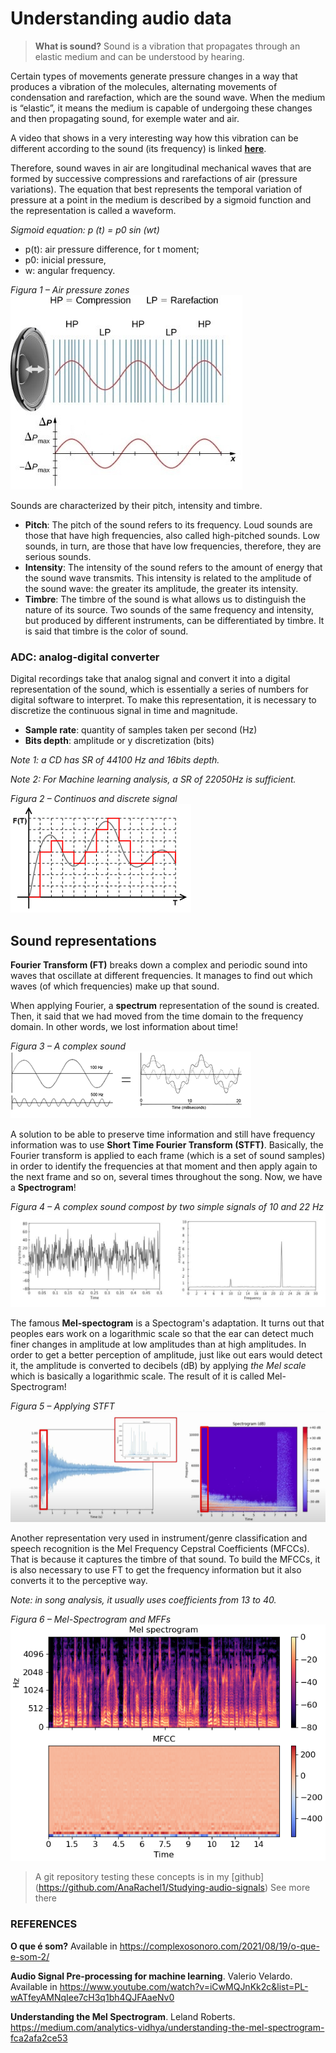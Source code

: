 # **Understanding audio data**

> **What is sound?**
> Sound is a vibration that propagates through an elastic medium and can be understood by hearing. 

Certain types of movements generate pressure changes in a way that produces a vibration of the molecules, alternating movements of condensation and rarefaction, which are the sound wave. When the medium is “elastic”, it means the medium is capable of undergoing these changes and then propagating sound, for exemple water and air.

A video that shows in a very interesting way how this vibration can be different according to the sound (its frequency) is linked **[here](https://www.youtube.com/watch?v=wvJAgrUBF4w)**.

Therefore, sound waves in air are longitudinal mechanical waves that are formed by successive compressions and rarefactions of air (pressure variations). The equation that best represents the temporal variation of pressure at a point in the medium is described by a sigmoid function and the representation is called a waveform.

_Sigmoid equation: p (t) = p0 sin (wt)_

- p(t): air pressure difference, for t moment;  
- p0: inicial pressure,
- w: angular frequency.

*Figura 1 – Air pressure zones* 
<img src="images/audio_basics/fig1_wave.jpg?raw=true"/>
 
Sounds are characterized by their pitch, intensity and timbre.
- **Pitch**: The pitch of the sound refers to its frequency. Loud sounds are those that have high frequencies, also called high-pitched sounds. Low sounds, in turn, are those that have low frequencies, therefore, they are serious sounds.
- **Intensity**: The intensity of the sound refers to the amount of energy that the sound wave transmits. This intensity is related to the amplitude of the sound wave: the greater its amplitude, the greater its intensity.
- **Timbre**: The timbre of the sound is what allows us to distinguish the nature of its source. Two sounds of the same frequency and intensity, but produced by different instruments, can be differentiated by timbre. It is said that timbre is the color of sound.

### ADC: analog-digital converter

Digital recordings take that analog signal and convert it into a digital representation of the sound, which is essentially a series of numbers for digital software to interpret. To make this representation, it is necessary to discretize the continuous signal in time and magnitude.
- **Sample rate**: quantity of samples taken per second (Hz)
- **Bits depth**: amplitude or y discretization (bits)

_Note 1: a CD has SR of 44100 Hz and 16bits depth._

_Note 2: For Machine learning analysis, a SR of 22050Hz is sufficient._

*Figura 2 – Continuos and discrete signal* 
<img src="images/audio_basics/fig2_discretization.png?raw=true"/>

## Sound representations

**Fourier Transform (FT)** breaks down a complex and periodic sound into waves that oscillate at different frequencies. It manages to find out which waves (of which frequencies) make up that sound. 

When applying Fourier, a **spectrum** representation of the sound is created. Then, it said that we had moved from the time domain to the frequency domain. In other words, we lost information about time!
 
*Figura 3 – A complex sound* 
<img src="images/audio_basics/fig3_complex_sound.png?raw=true"/>

A solution to be able to preserve time information and still have frequency information was to use **Short Time Fourier Transform (STFT)**. Basically, the Fourier transform is applied to each frame (which is a set of sound samples) in order to identify the frequencies at that moment and then apply again to the next frame and so on, several times throughout the song. Now, we have a **Spectrogram**!

*Figura 4 – A complex sound compost by two simple signals of 10 and 22 Hz* 
<img src="images\audio_basics\fig4_fourier.jpg?raw=true"/>

The famous **Mel-spectogram** is a Spectogram's adaptation. It turns out that peoples ears work on a logarithmic scale so that the ear can detect much finer changes in amplitude at low amplitudes than at high amplitudes. In order to get a better perception of amplitude, just like out ears would detect it, the amplitude is converted to decibels (dB) by applying _the Mel scale_ which is basically a logarithmic scale. The result of it is called Mel-Spectrogram!

*Figura 5 – Applying STFT* 
<img src="images\audio_basics\fig5_short_fourier.png?raw=true"/>

Another representation very used in instrument/genre classification and speech recognition is the Mel Frequency Cepstral Coefficients (MFCCs). That is because it captures the timbre of that sound. To build the MFCCs, it is also necessary to use FT to get the frequency information but it also converts it to the perceptive way. 

_Note: in song analysis, it usually uses coefficients from 13 to 40._ 

*Figura 6 – Mel-Spectrogram and MFFs* 
<img src="images\audio_basics\Fig6_ mfcc_mel.png?raw=true"/>


> A git repository testing these concepts is in my [github] (https://github.com/AnaRachel1/Studying-audio-signals)
> See more there
 



### REFERENCES
**O que é som?**  Available in https://complexosonoro.com/2021/08/19/o-que-e-som-2/

**Audio Signal Pre-processing for machine learning**. Valerio Velardo. Available in https://www.youtube.com/watch?v=iCwMQJnKk2c&list=PL-wATfeyAMNqIee7cH3q1bh4QJFAaeNv0 

**Understanding the Mel Spectrogram**. Leland Roberts. https://medium.com/analytics-vidhya/understanding-the-mel-spectrogram-fca2afa2ce53

